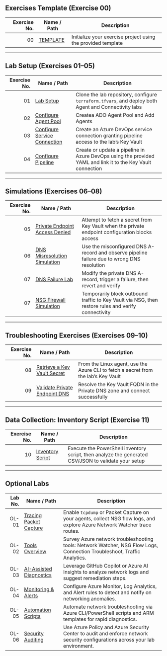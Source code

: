## Exercises Template (Exercise 00)

| Exercise No. | Name / Path                                                                 | Description                                                       |
|-------------:|-----------------------------------------------------------------------------|-------------------------------------------------------------------|
| 00           | [TEMPLATE](./EXE_00_TEMPLATE/EXE_00_TEMPLATE.md)                            | Initialize your exercise project using the provided template      |

---

## Lab Setup (Exercises 01–05)

| Exercise No. | Name / Path                                                                                     | Description                                                                                                   |
|-------------:|-------------------------------------------------------------------------------------------------|---------------------------------------------------------------------------------------------------------------|
| 01           | [Lab Setup](./EXE_01_LAB_SETUP/EXE_01_LAB_SETUP.md)                                             | Clone the lab repository, configure `terraform.tfvars`, and deploy both Agent and Connectivity labs            |
| 02           | [Configure Agent Pool](./EXE_02_CONFIGURE_ADO/EXE_02_CONFIGURE_ADO.md)                  | Createa ADO Agent Pool and Add Agents |
| 03           | [Configure Service Connection](./EXE_10_SERVICE_CONNECTION/EXE_10_SERVICE_CONNECTION.md)         | Create an Azure DevOps service connection granting pipeline access to the lab’s Key Vault                    |
| 04           | [Configure Pipeline](./EXE_11_PIPELINE_CONFIG/EXE_11_PIPELINE_CONFIG.md)                         | Create or update a pipeline in Azure DevOps using the provided YAML and link it to the Key Vault connection |

---

## Simulations (Exercises 06–08)

| Exercise No. | Name / Path                                                                                         | Description                                                                                                  |
|-------------:|-----------------------------------------------------------------------------------------------------|--------------------------------------------------------------------------------------------------------------|
| 05           | [Private Endpoint Access Denied](./EXE_06_PRIVATE_ENDPOINT_BLOCK/EXE_06_PRIVATE_ENDPOINT_BLOCK.md)   | Attempt to fetch a secret from Key Vault when the private endpoint configuration blocks access               |
| 06           | [DNS Misresolution Simulation](./EXE_07_DNS_MISRESOLUTION/EXE_07_DNS_MISRESOLUTION.md)               | Use the misconfigured DNS A-record and observe pipeline failure due to wrong DNS resolution                   |
| 07           | [DNS Failure Lab](./dns_failure_lab/dns_failure_lab.md)                                            | Modify the private DNS A-record, trigger a failure, then revert and verify                                    |
| 07           | [NSG Firewall Simulation](./EXE_08_NSG_TEST/EXE_08_NSG_TEST.md)                                      | Temporarily block outbound traffic to Key Vault via NSG, then restore rules and verify connectivity           |

---

## Troubleshooting Exercises (Exercises 09–10)

| Exercise No. | Name / Path                                                                                 | Description                                                                              |
|-------------:|---------------------------------------------------------------------------------------------|------------------------------------------------------------------------------------------|
| 08           | [Retrieve a Key Vault Secret](./EXE_09_KEYVAULT_SECRET/EXE_09_KEYVAULT_SECRET.md)            | From the Linux agent, use the Azure CLI to fetch a secret from the lab’s Key Vault       |
| 09           | [Validate Private Endpoint DNS](./EXE_10_DNS_CORRECT/EXE_10_DNS_CORRECT.md)                  | Resolve the Key Vault FQDN in the Private DNS zone and connect successfully             |

---

## Data Collection: Inventory Script (Exercise 11)

| Exercise No. | Name / Path                                                                                   | Description                                                                                         |
|-------------:|-----------------------------------------------------------------------------------------------|-----------------------------------------------------------------------------------------------------|
| 10           | [Inventory Script](./EXE_11_INVENTORY_SCRIPT/EXE_11_INVENTORY_SCRIPT.md)                      | Execute the PowerShell inventory script, then analyze the generated CSV/JSON to validate your setup |
---


## Optional Labs

| Lab No. | Name / Path                                                               | Description                                                                                                                  |
| ------: | ------------------------------------------------------------------------- | ---------------------------------------------------------------------------------------------------------------------------- |
|   OL-01 | [Tracing Packet Capture](./OPTIONAL_01_TRACING/OPTIONAL_01_TRACING.md)    | Enable `tcpdump` or Packet Capture on your agents, collect NSG flow logs, and explore Azure Network Watcher trace routes.    |
|   OL-02 | [Tools Overview](./OPTIONAL_02_TOOLS/OPTIONAL_02_TOOLS.md)                | Survey Azure network troubleshooting tools: Network Watcher, NSG Flow Logs, Connection Troubleshoot, Traffic Analytics.      |
|   OL-03 | [AI-Assisted Diagnostics](./OPTIONAL_03_AI/OPTIONAL_03_AI.md)             | Leverage GitHub Copilot or Azure AI Insights to analyze network logs and suggest remediation steps.                          |
|   OL-04 | [Monitoring & Alerts](./OPTIONAL_04_MONITORING/OPTIONAL_04_MONITORING.md) | Configure Azure Monitor, Log Analytics, and Alert rules to detect and notify on networking anomalies.                        |
|   OL-05 | [Automation Scripts](./OPTIONAL_05_AUTOMATION/OPTIONAL_05_AUTOMATION.md)  | Automate network troubleshooting via Azure CLI/PowerShell scripts and ARM templates for rapid diagnostics.                   |
|   OL-06 | [Security Auditing](./OPTIONAL_06_AUDITING/OPTIONAL_06_AUDITING.md)       | Use Azure Policy and Azure Security Center to audit and enforce network security configurations across your lab environment. |
